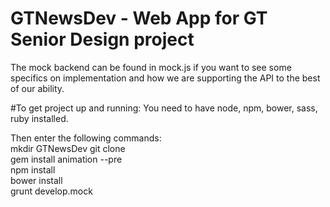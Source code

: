 # GTNewsDev - Web App for GT Senior Design project

The mock backend can be found in mock.js if you want to see some specifics on implementation and how we are supporting the API to the best of our ability.

#To get project up and running:
You need to have node, npm, bower, sass, ruby installed.

Then enter the following commands:  
mkdir GTNewsDev
git clone  
gem install animation --pre  
npm install  
bower install  
grunt develop.mock  
